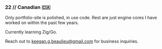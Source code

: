 ### 22 // Canadian 🇨🇦

Only portfolio-site is polished, in use code. Rest are just engine cores I have worked on within the past few years.

Currently learning Zig/Go.

Reach out to keegan.g.beaulieu@gmail.com for business inquiries.
